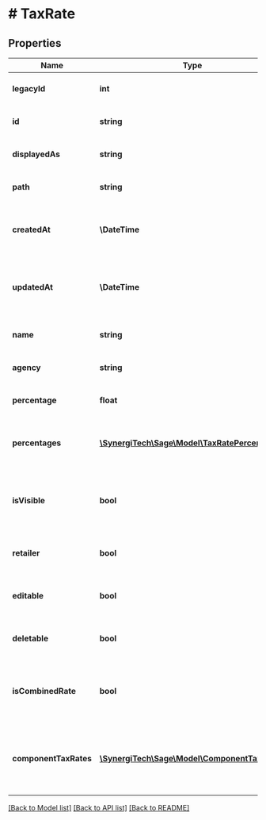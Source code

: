 # # TaxRate

## Properties

Name | Type | Description | Notes
------------ | ------------- | ------------- | -------------
**legacyId** | **int** | The legacy ID for the item | [optional]
**id** | **string** | The unique identifier for the item | [optional]
**displayedAs** | **string** | The name of the resource | [optional]
**path** | **string** | The API path for the resource | [optional]
**createdAt** | **\DateTime** | The datetime when the item was created | [optional]
**updatedAt** | **\DateTime** | The datetime when the item was last updated | [optional]
**name** | **string** | The name of the tax rate | [optional]
**agency** | **string** | The agency name (US Only) | [optional]
**percentage** | **float** | The current tax rate percentage | [optional]
**percentages** | [**\SynergiTech\Sage\Model\TaxRatePercentage[]**](TaxRatePercentage.md) | The tax rate percentage and date ranges they apply to | [optional]
**isVisible** | **bool** | Indicates whether the tax rate is displayed in the application | [optional]
**retailer** | **bool** | Indicates if tax rate is a retailer rate or not | [optional]
**editable** | **bool** | Indicates whether a tax rate can be edited | [optional]
**deletable** | **bool** | Indicates whether a tax rate can be deleted | [optional]
**isCombinedRate** | **bool** | Indicates whether the tax rate is made up of component tax rates | [optional]
**componentTaxRates** | [**\SynergiTech\Sage\Model\ComponentTaxRate[]**](ComponentTaxRate.md) | The component tax rates which make up a combined rate | [optional]

[[Back to Model list]](../../README.md#models) [[Back to API list]](../../README.md#endpoints) [[Back to README]](../../README.md)
